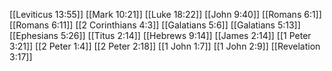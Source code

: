 [[Leviticus 13:55]]
[[Mark 10:21]]
[[Luke 18:22]]
[[John 9:40]]
[[Romans 6:1]]
[[Romans 6:11]]
[[2 Corinthians 4:3]]
[[Galatians 5:6]]
[[Galatians 5:13]]
[[Ephesians 5:26]]
[[Titus 2:14]]
[[Hebrews 9:14]]
[[James 2:14]]
[[1 Peter 3:21]]
[[2 Peter 1:4]]
[[2 Peter 2:18]]
[[1 John 1:7]]
[[1 John 2:9]]
[[Revelation 3:17]]
